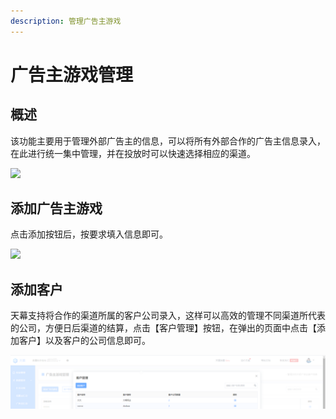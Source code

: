 ```yaml
---
description: 管理广告主游戏
---
```


# 广告主游戏管理

## 概述

该功能主要用于管理外部广告主的信息，可以将所有外部合作的广告主信息录入，在此进行统一集中管理，并在投放时可以快速选择相应的渠道。

![](https://cdn.61week.com/tianmu/doc/index/image/selling/main-features/ad-game-manage/1.jpg)

## 添加广告主游戏

点击添加按钮后，按要求填入信息即可。

![](https://cdn.61week.com/tianmu/doc/index/image/selling/main-features/ad-game-manage/2.jpg)

## 添加客户

天幕支持将合作的渠道所属的客户公司录入，这样可以高效的管理不同渠道所代表的公司，方便日后渠道的结算，点击【客户管理】按钮，在弹出的页面中点击【添加客户】以及客户的公司信息即可。

![](../../.gitbook/assets/image%20%28334%29.png)


